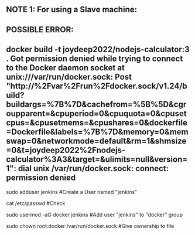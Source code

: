 
NOTE 1: For using a Slave machine:
-----------------------------------
POSSIBLE ERROR:
----------------------------------
docker build -t joydeep2022/nodejs-calculator:3 .
Got permission denied while trying to connect to the Docker daemon socket at unix:///var/run/docker.sock: Post "http://%2Fvar%2Frun%2Fdocker.sock/v1.24/build?buildargs=%7B%7D&cachefrom=%5B%5D&cgroupparent=&cpuperiod=0&cpuquota=0&cpusetcpus=&cpusetmems=&cpushares=0&dockerfile=Dockerfile&labels=%7B%7D&memory=0&memswap=0&networkmode=default&rm=1&shmsize=0&t=joydeep2022%2Fnodejs-calculator%3A3&target=&ulimits=null&version=1": dial unix /var/run/docker.sock: connect: permission denied
----------------------------------
sudo adduser jenkins                #Create a User named "jenkins"

cat /etc/passwd                     #Check

sudo usermod -aG docker jenkins     #Add user "jenkins" to "docker" group

sudo chown root:docker /var/run/docker.sock      #Give ownership to file





